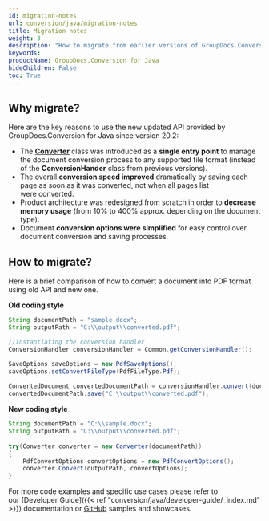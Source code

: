 ```yaml
---
id: migration-notes
url: conversion/java/migration-notes
title: Migration notes
weight: 3
description: "How to migrate from earlier versions of GroupDocs.Conversion for Java"
keywords: 
productName: GroupDocs.Conversion for Java
hideChildren: False
toc: True
---
```

## Why migrate?
  
Here are the key reasons to use the new updated API provided by GroupDocs.Conversion for Java since version 20.2:

* The [**Converter**](https://reference.groupdocs.com/conversion/java/com.groupdocs.conversion/Converter) class was introduced as a **single entry point** to manage the document conversion process to any supported file format (instead of the **ConversionHander** class from previous versions).
* The overall **conversion speed improved** dramatically by saving each page as soon as it was converted, not when all pages list were converted.
* Product architecture was redesigned from scratch in order to **decrease memory usage** (from 10% to 400% approx. depending on the document type).
* Document **conversion options were simplified** for easy control over document conversion and saving processes. 

## How to migrate?

Here is a brief comparison of how to convert a document into PDF format using old API and new one.  

**Old coding style**

```java
String documentPath = "sample.docx";
String outputPath = "C:\\output\\converted.pdf";

//Instantiating the conversion handler
ConversionHandler conversionHandler = Common.getConversionHandler();

SaveOptions saveOptions = new PdfSaveOptions();
saveOptions.setConvertFileType(PdfFileType.Pdf);
  
ConvertedDocument convertedDocumentPath = conversionHandler.convert(documentPath , saveOptions);
convertedDocumentPath.save("C:\\output\\converted.pdf");
```

**New coding style**

```java
String documentPath = "C:\\sample.docx"; 
String outputPath = "C:\\output\\converted.pdf";
  
try(Converter converter = new Converter(documentPath))
{
    PdfConvertOptions convertOptions = new PdfConvertOptions();
    converter.Convert(outputPath, convertOptions);
}
```

For more code examples and specific use cases please refer to our [Developer Guide]({{< ref "conversion/java/developer-guide/_index.md" >}}) documentation or [GitHub](https://github.com/groupdocs-conversion/GroupDocs.Conversion-for-Java) samples and showcases.
